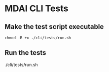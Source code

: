 # MDAI CLI Tests

## Make the test script executable

```
chmod -R +x ./cli/tests/run.sh
```

## Run the tests

./cli/tests/run.sh